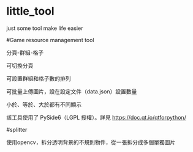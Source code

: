 # little_tool
just some tool make life easier


#Game resource management tool

分頁-群組-格子

可切換分頁

可設置群組和格子數的排列

可批量上傳圖片，設在設定文件（data.json）設置數量

小於、等於、大於都有不同顯示


該工具使用了 PySide6（LGPL 授權）。詳見 https://doc.qt.io/qtforpython/

#splitter

使用opencv，拆分透明背景的不規則物件，從一張拆分成多個單獨圖片


